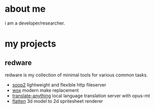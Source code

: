
# about me

i am a developer/researcher.

# my projects

## redware

redware is my collection of minimal tools for various common tasks.

+ [soop2](https://github.com/redthing1/soop2) lightweight and flexible http fileserver
+ [wox](https://github.com/redthing1/wox) modern make replacement
+ [translate-anything](https://github.com/redthing1/translate-anything) local language translation server with opus-mt
+ [flatten](https://github.com/redthing1/flatten) 3d model to 2d spritesheet renderer

